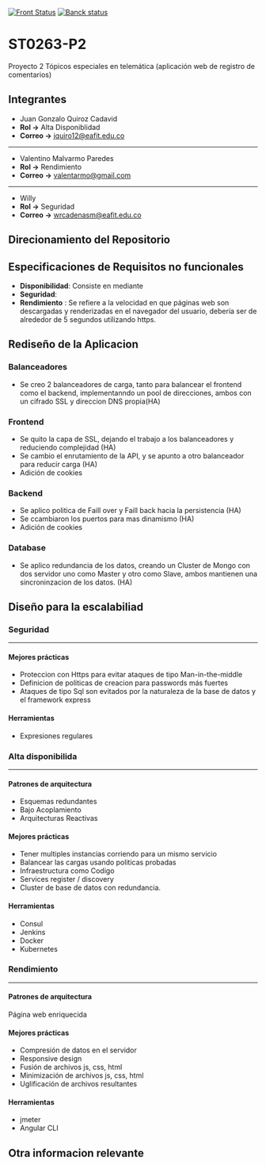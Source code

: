 
[![Front Status](https://img.shields.io/badge/FrontStatus-Online-green)](https://st0263-v8.tk)
[![ Banck status](https://img.shields.io/badge/ApiStatus-Online-green)](https://api-v8.tk)


# ST0263-P2
Proyecto 2 Tópicos especiales en telemática (aplicación web de registro de comentarios)

## Integrantes

* Juan Gonzalo Quiroz Cadavid
* **Rol ->** Alta Disponiblidad
* **Correo ->** jquiro12@eafit.edu.co

----

* Valentino Malvarmo Paredes
* **Rol ->** Rendimiento
* **Correo ->** valentarmo@gmail.com
----

* Willy
* **Rol ->** Seguridad
* **Correo ->** wrcadenasm@eafit.edu.co

## Direcionamiento del Repositorio


## Especificaciones de Requisitos no funcionales

* **Disponibilidad**: Consiste en mediante
* **Seguridad**:
* **Rendimiento** : Se refiere a la velocidad en que páginas web son descargadas y renderizadas en el navegador del usuario, debería ser de alrededor de 5 segundos utilizando https.

## Rediseño de la Aplicacion

### Balanceadores
* Se creo 2 balanceadores de carga, tanto para balancear el frontend como el backend, implementanndo un pool de direcciones, ambos con un cifrado SSL y direccion DNS propia(HA)
### Frontend
* Se quito la capa de SSL, dejando el trabajo a los balanceadores y reduciendo complejidad (HA)
* Se cambio el enrutamiento de la API, y se apunto a otro balanceador para reducir carga (HA)
* Adición de cookies
### Backend
* Se aplico politica de Faill over y Faill back hacia la persistencia (HA)
* Se ccambiaron los puertos para mas dinamismo (HA)
* Adición de cookies
### Database
* Se aplico redundancia de los datos, creando un Cluster de Mongo con dos servidor uno como Master y otro como Slave, ambos mantienen una sincroninzacion de los datos. (HA)

## Diseño para la escalabiliad

### Seguridad
----
#### Mejores prácticas

* Proteccion con Https para evitar ataques de tipo Man-in-the-middle
* Definicion de politicas de creacion para passwords más fuertes
* Ataques de tipo Sql son evitados por la naturaleza de la base de datos y el framework express

#### Herramientas

* Expresiones regulares

### Alta disponibilida
----
#### Patrones de arquitectura

* Esquemas redundantes
* Bajo Acoplamiento
* Arquitecturas Reactivas

#### Mejores prácticas

* Tener multiples instancias corriendo para un mismo servicio
* Balancear las cargas usando politicas probadas
* Infraestructura como Codigo
* Services register / discovery
* Cluster de base de datos con redundancia.

#### Herramientas

* Consul
* Jenkins
* Docker
* Kubernetes

### Rendimiento
----
#### Patrones de arquitectura

Página web enriquecida

#### Mejores prácticas

* Compresión de datos en el servidor
* Responsive design
* Fusión de archivos js, css, html
* Minimización de archivos js, css, html
* Uglificación de archivos resultantes

#### Herramientas

* jmeter
* Angular CLI

## Otra informacion relevante
